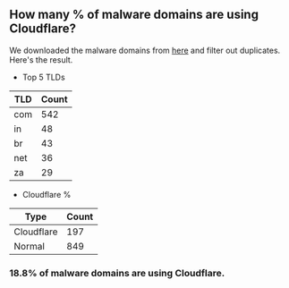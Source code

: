 ## How many % of malware domains are using Cloudflare?


We downloaded the malware domains from [here](https://urlhaus.abuse.ch) and filter out duplicates.
Here's the result.


[//]: # (start replacement)


- Top 5 TLDs

| TLD | Count |
| --- | --- |
| com | 542 |
| in | 48 |
| br | 43 |
| net | 36 |
| za | 29 |


- Cloudflare %

| Type | Count |
| --- | --- |
| Cloudflare | 197 |
| Normal | 849 |


### 18.8% of malware domains are using Cloudflare.